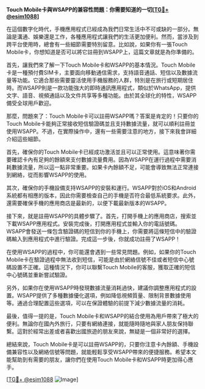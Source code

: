 **Touch Mobile卡與WSAPP的兼容性問題：你需要知道的一切[[TG💪+ @esim1088](https://t.me/s/esim1088)]**

在這個數字化時代，手機應用程式已經成為我們日常生活中不可或缺的一部分。無論是溝通、娛樂還是工作，各種應用程式讓我們的生活更加便利。然而，當涉及到跨平台使用時，總會有一些細節需要特別留意。比如說，如果你有一張Touch Mobile卡，你想知道是否可以將它註冊到WSAPP上，這篇文章就是為你準備的。

首先，讓我們來了解一下Touch Mobile卡和WSAPP的基本情況。Touch Mobile卡是一種預付費SIM卡，主要面向移動通信需求，支持語音通話、短信以及數據流量等功能。它適合那些需要靈活使用手機服務的人群，特別是在旅行或短期居住時。而WSAPP則是一款功能強大的即時通訊應用程式，類似於WhatsApp，提供文字、語音、視頻通話以及文件共享等多種功能。由於其全球化的特性，WSAPP備受全球用戶歡迎。

那麼，問題來了：Touch Mobile卡可以註冊WSAPP嗎？答案是肯定的！只要你的Touch Mobile卡能夠正常接收短信驗證碼並且支持數據流量，就可以順利註冊並使用WSAPP。不過，在實際操作中，還有一些需要注意的地方，接下來我會詳細介紹這些細節。

首先，確保你的Touch Mobile卡已經成功激活並且可以正常使用。這意味著你需要確認卡內有足夠的餘額來支付數據流量費用。因為WSAPP在運行過程中需要消耗數據流量，所以這一點非常重要。如果卡內餘額不足，可能會導致無法正常連接到網絡，從而影響WSAPP的使用。

其次，確保你的手機設備支持WSAPP的安裝和運行。WSAPP對於iOS和Android系統都有相應的版本，因此你需要檢查自己的手機是否符合最低系統要求。此外，還需要確保手機的應用商店是最新的，以便下載最新版本的WSAPP。

接下來，就是註冊WSAPP的具體步驟了。首先，打開手機上的應用商店，搜索並下載WSAPP應用程式。安裝完成後，打開應用程式並輸入你的電話號碼。WSAPP會發送一條包含驗證碼的短信到你的手機上，你需要將這條短信中的驗證碼輸入到應用程式中進行驗證。完成這一步後，你就成功註冊了WSAPP！

在使用WSAPP的過程中，你可能還會遇到一些常見問題。例如，如果你的Touch Mobile卡在驗證過程中無法收到短信，可能是由於網絡信號不佳或者短信中心號碼設置不正確。這種情況下，你可以聯繫Touch Mobile的客服，獲取正確的短信中心號碼並重新嘗試驗證。

另外，如果你在使用WSAPP時發現數據流量消耗過快，建議你調整應用程式的設置。WSAPP提供了多種數據優化選項，例如降低視頻質量、限制背景數據使用等。通過合理配置這些選項，可以在保證體驗的前提下減少數據流量的消耗。

最後，值得一提的是，Touch Mobile卡和WSAPP的結合使用為用戶帶來了極大的便利。無論你在國內外旅行，只要有網絡連接，就能隨時隨地與家人朋友保持聯繫。這對於經常出差或者喜歡出國旅遊的朋友來說，無疑是一個非常好的選擇。

總結來說，Touch Mobile卡是可以註冊WSAPP的，只要你注意卡內餘額、手機設備兼容性以及網絡信號等問題，就能輕鬆享受WSAPP帶來的便捷服務。希望本文能幫助到有需要的朋友，讓你們在使用Touch Mobile卡和WSAPP時更加得心應手。

[[TG💪+ @esim1088](https://t.me/s/esim1088) ![Image](https://i.postimg.cc/4NQfJmqS/Snipaste-2025-05-13-00-14-12.png)]